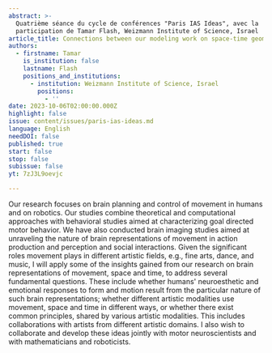 ```yaml
---
abstract: >-
  Quatrième séance du cycle de conférences "Paris IAS Ideas", avec la
  participation de Tamar Flash, Weizmann Institute of Science, Israel
article_title: Connections between our modeling work on space-time geometries and the brain
authors:
  - firstname: Tamar
    is_institution: false
    lastname: Flash
    positions_and_institutions:
      - institution: Weizmann Institute of Science, Israel
        positions:
          - ''
date: 2023-10-06T02:00:00.000Z
highlight: false
issue: content/issues/paris-ias-ideas.md
language: English
needDOI: false
published: true
start: false
stop: false
subissue: false
yt: 7zJ3L9oevjc

---
```

Our research focuses on brain planning and control of movement in humans and on robotics. Our studies combine theoretical and computational approaches with behavioral studies aimed at characterizing goal directed motor behavior. We have also conducted brain imaging studies aimed at unraveling the nature of brain representations of movement in action production and perception and social interactions.
Given the significant roles movement plays in different artistic fields, e.g., fine arts, dance, and music, I will apply some of the insights gained from our research on brain representations of movement, space and time, to address several fundamental questions. These include whether humans' neuroesthetic and emotional responses to form and motion result from the particular nature of such brain representations; whether different artistic modalities use movement, space and time in different ways, or whether there exist common principles, shared by various artistic modalities. This includes collaborations with artists from different artistic domains. I also wish to collaborate and develop these ideas jointly with motor neuroscientists and with mathematicians and roboticists.

<Youtube yt="7zJ3L9oevjc" caption="Connections between our modeling work on space-time geometries and the brain" start="false" stop="false"></Youtube>

